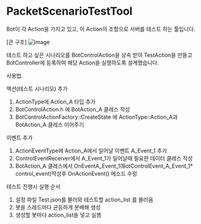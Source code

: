 # PacketScenarioTestTool

Bot이 각 Action을 가지고 있고, 이 Action의 조합으로 서버를 테스트 하는 툴입니다.

[큰 구조]
![image](https://github.com/user-attachments/assets/8aa4b182-e6dc-46fd-980e-0c92fad9968f)

테스트 하고 싶은 시나리오를 BotControlAction을 상속 받아 TestAction을 만들고
BotController에 등록하여 해당 Action을 실행하도록 설계했습니다.


사용법.

엑션(테스트 시나리오) 추가
1. ActionType에 Action_A 타입 추가
2. BotControlAction.h 에 BotAction_A 클레스 작성
3. BotControlActionFactory::CreateState 에 ActionType::Action_A과 BotAction_A 클레스 이어주기


이벤트 추가
1. ActionEventType에 Action_A에서 일어날 이벤트 A_Event_1 추가
2. ControlEventReceiver에서 A_Event_1가 일어날때 필요한 데이터 클레스 작성
3. BotAction_A 클레스에서 OnEventA_Event_1(BotControlEvent_A_Event_1* control_event)작성후 OnActionEvent() 메소드 수정


 테스트 진행시 실행 순서
 1. 설정 파일 Test.json를 불러와 테스트할 action_list 를 불러옴
 2. 봇을 스레드마다 균등하게 분배해 생성
 3. 생성할 봇마다 action_list을 넣고 실행
